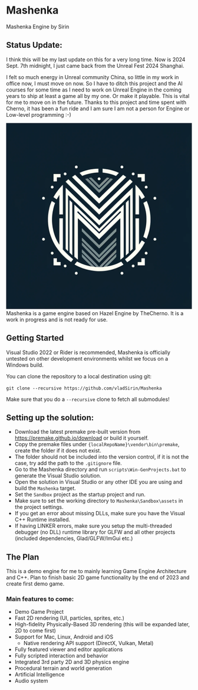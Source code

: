# Mashenka
Mashenka Engine by Sirin

## Status Update:
I think this will be my last update on this for a very long time. Now is 2024 Sept. 7th midnight, I just came back from the Unreal Fest 2024 Shanghai.

I felt so much energy in Unreal community China, so little in my work in office now, I must move on now. So I have to ditch this project and the AI courses for some time as I need to work on Unreal Engine in the coming years to ship at least a game all by my one. Or make it playable. This is vital for me to move on in the future. Thanks to this project and time spent with Cherno, it has been a fun ride and I am sure I am not a person for Engine or Low-level programming :-)

![Mashenka](/Resources/Branding/MashenkaLogo.png?raw=true "Mashenka")
Mashenka is a game engine based on Hazel Engine by TheCherno. It is a work in progress and is not ready for use.

## Getting Started
Visual Studio 2022 or Rider is recommended, Mashenka is officially untested on other development environments whilst we focus on a Windows build.

You can clone the repository to a local destination using git:

`git clone --recursive https://github.com/vladSirin/Mashenka`

Make sure that you do a `--recursive` clone to fetch all submodules!

## Setting up the solution:
- Download the latest premake pre-built version from https://premake.github.io/download or build it yourself.
- Copy the premake files under `{localRepoName}\vendor\bin\premake`, create the folder if it does not exist.
- The folder should not be included into the version control, if it is not the case, try add the path to the `.gitignore` file.
- Go to the Mashenka directory and run `scripts\Win-GenProjects.bat` to generate the Visual Studio solution.
- Open the solution in Visual Studio or any other IDE you are using and build the `Mashenka` target.
- Set the `Sandbox` project as the startup project and run.
- Make sure to set the working directory to `Mashenka\Sandbox\assets` in the project settings.
- If you get an error about missing DLLs, make sure you have the Visual C++ Runtime installed.
- If having LINKER errors, make sure you setup the multi-threaded debugger (no DLL) runtime library for GLFW and all other projects (included dependencies, Glad/GLFW/ImGui etc.)

## The Plan
This is a demo engine for me to mainly learning Game Engine Architecture and C++.
Plan to finish basic 2D game functionality by the end of 2023 and create first demo game.

### Main features to come:
- Demo Game Project
- Fast 2D rendering (UI, particles, sprites, etc.)
- High-fidelity Physically-Based 3D rendering (this will be expanded later, 2D to come first)
- Support for Mac, Linux, Android and iOS
    - Native rendering API support (DirectX, Vulkan, Metal)
- Fully featured viewer and editor applications
- Fully scripted interaction and behavior
- Integrated 3rd party 2D and 3D physics engine
- Procedural terrain and world generation
- Artificial Intelligence
- Audio system
